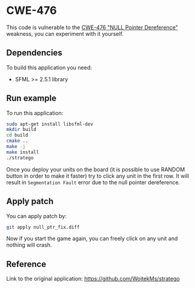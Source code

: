 # CWE-476
This code is vulnerable to the [CWE-476 "NULL Pointer Dereference"](http://cwe.mitre.org/data/definitions/476.html) weakness, you can experiment with it yourself.

## Dependencies
To build this application you need:
- SFML >= 2.5.1 library

## Run example
To run this application:
```bash
sudo apt-get install libsfml-dev
mkdir build
cd build
cmake ..
make -j
make install
./stratego
```

Once you deploy your units on the board (it is possible to use RANDOM button in order to make it faster) try to click any unit in the first row. It will result in `Segmentation Fault` error due to the null pointer dereference.

## Apply patch
You can apply patch by:
```bash
git apply null_ptr_fix.diff
```

Now if you start the game again, you can freely click on any unit and nothing will crash.

## Reference
Link to the original application: https://github.com/WojtekMs/stratego
